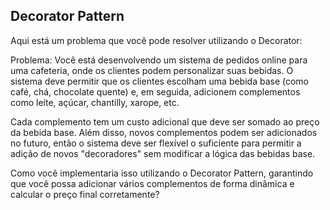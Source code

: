 <h2>Decorator Pattern</h2>

<p>Aqui está um problema que você pode resolver utilizando o Decorator:

Problema:
Você está desenvolvendo um sistema de pedidos online para uma cafeteria, onde os clientes podem personalizar suas bebidas. O sistema deve permitir que os clientes escolham uma bebida base (como café, chá, chocolate quente) e, em seguida, adicionem complementos como leite, açúcar, chantilly, xarope, etc.

Cada complemento tem um custo adicional que deve ser somado ao preço da bebida base. Além disso, novos complementos podem ser adicionados no futuro, então o sistema deve ser flexível o suficiente para permitir a adição de novos "decoradores" sem modificar a lógica das bebidas base.

Como você implementaria isso utilizando o Decorator Pattern, garantindo que você possa adicionar vários complementos de forma dinâmica e calcular o preço final corretamente?</p>